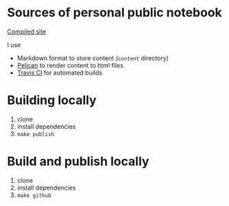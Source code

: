 # Sources of personal public notebook

[Compiled site](https://serge-m.github.io/)

I use
* Markdown format to store content (`content` directory)
* [Pelican](http://blog.getpelican.com/) to render content to html files
* [Travis CI](http://blog.getpelican.com/) for automated builds


# Building locally
1. clone
2. install dependencies
3. `make publish`

# Build and publish locally
1. clone
2. install dependencies
3. `make github`
